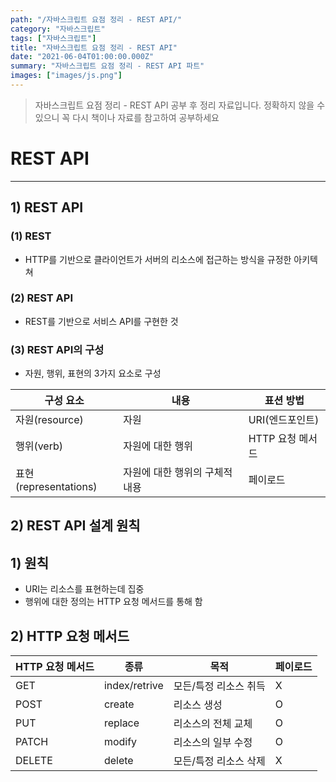 ```yaml
---
path: "/자바스크립트 요점 정리 - REST API/"
category: "자바스크립트"
tags: ["자바스크립트"]
title: "자바스크립트 요점 정리 - REST API"
date: "2021-06-04T01:00:00.000Z"
summary: "자바스크립트 요점 정리 - REST API 파트"
images: ["images/js.png"]
---
```


> 자바스크립트 요점 정리 - REST API 공부 후 정리 자료입니다. 정확하지 않을 수 있으니 꼭 다시 책이나 자료를 참고하여 공부하세요

# REST API

---

## 1) REST API

### (1) REST

* HTTP를 기반으로 클라이언트가 서버의 리소스에 접근하는 방식을 규정한 아키텍쳐

### (2) REST API

* REST를 기반으로 서비스 API를 구현한 것

### (3) REST API의 구성

* 자원, 행위, 표현의 3가지 요소로 구성

| 구성 요소             | 내용                           | 표션 방법        |
| --------------------- | ------------------------------ | ---------------- |
| 자원(resource)        | 자원                           | URI(엔드포인트)  |
| 행위(verb)            | 자원에 대한 행위               | HTTP 요청 메서드 |
| 표현(representations) | 자원에 대한 행위의 구체적 내용 | 페이로드         |



## 2) REST API 설계 원칙

## 1) 원칙

* URI는 리소스를 표현하는데 집중
* 행위에 대한 정의는 HTTP 요청 메서드를 통해 함

## 2) HTTP 요청 메서드

| HTTP 요청 메서드 | 종류          | 목적                  | 페이로드 |
| ---------------- | ------------- | --------------------- | -------- |
| GET              | index/retrive | 모든/특정 리소스 취득 | X        |
| POST             | create        | 리소스 생성           | O        |
| PUT              | replace       | 리소스의 전체 교체    | O        |
| PATCH            | modify        | 리소스의 일부 수정    | O        |
| DELETE           | delete        | 모든/특정 리소스 삭제 | X        |

